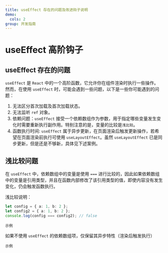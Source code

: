 ```yaml
---
title: useEffect 存在的问题及改进钩子说明
demo:
  cols: 2
group: 开发指南
---
```


# useEffect 高阶钩子

## useEffect 存在的问题

`useEffect` 是 `React` 中的一个高阶函数，它允许你在组件渲染时执行一些操作。然而，在使用 `useEffect` 时，可能会遇到一些问题，以下是一些你可能遇到的问题：

1. 无法区分首次加载及首次加载状态。
2. 无法监听 `ref` 对象。
3. 依赖问题：`useEffect` 接受一个依赖数组作为参数，用于指定哪些变量发生变化时需要重新执行副作用。特别注意的是，变量的比较是`浅比较`。
4. 函数执行时间: `useEffect` 属于异步更新，在页面渲染后触发更新操作，若希望在页面渲染前执行可使用 `useLayoutEffect`。虽然 `useLayoutEffect` 已是同步更新，但是还是不够新，具体见下述案例。

## 浅比较问题

在 `useEffect` 中，依赖数组中的变量是使用 `===` 进行比较的，因此如果依赖数组中的变量是引用类型，并且在函数内部修改了该引用类型的值，即使内容没有发生变化，仍会触发函数执行。

浅比较说明：

```ts
let config = { a: 1, b: 2 };
let config2 = { a: 1, b: 2 };
console.log(config === config2); // false
```

<code src="./demo/demo2.tsx" >示例</code>

如果不使用 `useEffect` 的依赖数组项，仅保留其异步特性（渲染后触发执行）

<code src="./demo/demo3.tsx" >示例</code>
